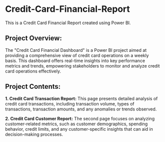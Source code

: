 # Credit-Card-Financial-Report
This is a Credit Card Financial Report created using Power BI.

## Project Overview:
The "Credit Card Financial Dashboard" is a Power BI project aimed at providing a comprehensive view of credit card operations on a weekly basis. This dashboard offers real-time insights into key performance metrics and trends, empowering stakeholders to monitor and analyze credit card operations effectively.

## Project Contents:
**1. Credit Card Transaction Report:** This page presents detailed analysis of credit card transactions, including transaction volume, types of transactions, transaction amounts, and any anomalies or trends observed.
  
**2. Credit Card Customer Report:** The second page focuses on analyzing customer-related metrics, such as customer demographics, spending behavior, credit limits, and any customer-specific insights that can aid in decision-making processes.
  
